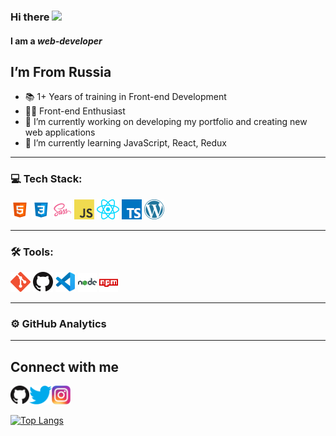 ### Hi there <img src="https://media.giphy.com/media/hvRJCLFzcasrR4ia7z/giphy.gif" width="25px">
#### I am a *web-developer*
<!-- ![I am a *web-developer*](https://raw.githubusercontent.com/somenave/somenave/main/banner.webp) -->

 ## I’m From Russia
- 📚 1+ Years of training in Front-end Development
- 👨‍💻 Front-end Enthusiast 
- 🔭 I’m currently working on developing my portfolio and creating new web applications 
- 🌱 I’m currently learning JavaScript, React, Redux 

---

### 💻 Tech Stack: 
<img alt="html" src="https://raw.githubusercontent.com/somenave/somenave/main/icons/html.png" />&nbsp;<img alt="css" src="https://raw.githubusercontent.com/somenave/somenave/main/icons/css.png" />&nbsp;<img alt="sass" src="https://raw.githubusercontent.com/somenave/somenave/main/icons/sass.png" />&nbsp;<img alt="javascript" src="https://raw.githubusercontent.com/somenave/somenave/main/icons/javascript.png" />&nbsp;<img alt="react" src="https://raw.githubusercontent.com/somenave/somenave/main/icons/react.png" />&nbsp;<img alt="typescript" src="https://raw.githubusercontent.com/somenave/somenave/main/icons/typescript.png" />&nbsp;<img alt="wordpress" src="https://raw.githubusercontent.com/somenave/somenave/main/icons/wordpress.png" />&nbsp;

---

### 🛠 Tools:
<img alt="git" src="https://raw.githubusercontent.com/somenave/somenave/main/icons/git.png" />&nbsp;<img alt="github" src="https://raw.githubusercontent.com/somenave/somenave/main/icons/github.png" />&nbsp;<img alt="vscode" src="https://raw.githubusercontent.com/somenave/somenave/main/icons/vscode.png" />&nbsp;<img alt="node js" src="https://raw.githubusercontent.com/somenave/somenave/main/icons/nodejs.png" />&nbsp;<img alt="npm" src="https://raw.githubusercontent.com/somenave/somenave/main/icons/npm.png" />&nbsp;

---

### ⚙️ GitHub Analytics
<!-- 
<table>
  <tr>
    <td>
      <img align="left" src="https://github-readme-streak-stats.herokuapp.com/?user=somenave&theme=algolia" alt="my Github stats" />
    </td>
    <td>
      <img height="195px" align="right" alt="my Github Lnguages" src="https://github-readme-stats-eight-theta.vercel.app/api/top-langs/?username=somenave&theme=algolia&layout=compact" />
    </td>
  </tr>
</table> -->

---
## Connect with me
[<img src='https://raw.githubusercontent.com/somenave/somenave/main/icons/github.png' alt='github' height='30'>](https://github.com/somenave)[<img src='https://raw.githubusercontent.com/somenave/somenave/main/icons/twitter.png' alt='twitter' height='30'>](https://github.com/somenave)[<img src='https://raw.githubusercontent.com/somenave/somenave/main/icons/instagram.png' alt='instagram' height='30'>](https://github.com/somenave)  

[![Top Langs](https://github-readme-stats.vercel.app/api/top-langs/?username=somenave)](https://github.com/anuraghazra/github-readme-stats)

